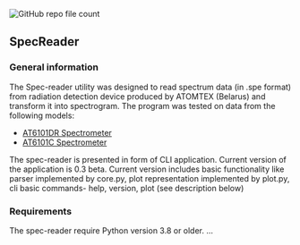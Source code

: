 ![GitHub repo file count](https://img.shields.io/github/directory-file-count/ADv0rnik/SpecReader?style=flat-square)

## SpecReader
### General information
The Spec-reader utility was designed to read spectrum data (in .spe format) from radiation detection device produced by 
ATOMTEX (Belarus) and transform it into spectrogram. The program was tested on data from the following models:
- [AT6101DR Spectrometer](https://atomtex.com/en/at6101dr-spectrometer)
- [AT6101C Spectrometer](https://atomtex.com/en/portable-spectrometers-backpack-based-radiation-detectors-brd/at6101c-at6101cm-spectrometers)

The spec-reader is presented in form of CLI application. Current version of the application is 0.3 beta. Current version includes basic functionality like parser implemented by core.py, plot representation implemented by plot.py, cli basic commands- help, version, plot (see description below) 

### Requirements

The spec-reader require Python version 3.8 or older. 
...
 
